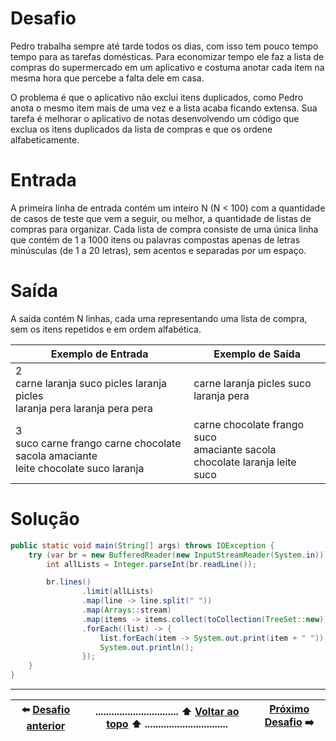 # Desafio

Pedro trabalha sempre até tarde todos os dias, 
com isso tem pouco tempo tempo para as tarefas domésticas.
Para economizar tempo ele faz a lista de compras do supermercado em um aplicativo
e costuma anotar cada item na mesma hora que percebe a falta dele em casa.

O problema é que o aplicativo não exclui itens duplicados, 
como Pedro anota o mesmo item mais de uma vez e a lista acaba ficando extensa. 
Sua tarefa é melhorar o aplicativo de notas desenvolvendo um código que exclua
os itens duplicados da lista de compras e que os ordene alfabeticamente.

# Entrada

A primeira linha de entrada contém um inteiro N (N < 100) com a quantidade de 
casos de teste que vem a seguir, ou melhor, a quantidade de listas de 
compras para organizar. Cada lista de compra consiste de uma única linha que 
contém de 1 a 1000 itens ou palavras compostas apenas de letras minúsculas 
(de 1 a 20 letras), sem acentos e separadas por um espaço.

# Saída

A saída contém N linhas, cada uma representando uma lista de compra, sem os 
itens repetidos e em ordem alfabética.

| Exemplo de Entrada | Exemplo de Saída |
| ----- | ---- |
| 2 <br> carne laranja suco picles laranja picles<br>laranja pera laranja pera pera | carne laranja picles suco<br>laranja pera| 
| 3 <br> suco carne frango carne chocolate<br>sacola amaciante<br>leite chocolate suco laranja | carne chocolate frango suco<br>amaciante sacola<br>chocolate laranja leite suco |

# Solução

```java
public static void main(String[] args) throws IOException {
    try (var br = new BufferedReader(new InputStreamReader(System.in))) {
        int allLists = Integer.parseInt(br.readLine());

        br.lines()
                .limit(allLists)
                .map(line -> line.split(" "))
                .map(Arrays::stream)
                .map(items -> items.collect(toCollection(TreeSet::new)))
                .forEach((list) -> {
                    list.forEach(item -> System.out.print(item + " "));
                    System.out.println();
                });
    }
}
```

----------

| :arrow_left: [Desafio anterior](/java/ordenation/odd-and-even-number-sorter#readme) |............................... :arrow_up: [Voltar ao topo](#desafio) :arrow_up: ...............................| [Próximo Desafio](/java/ordenation/end-year-uniform#readme) :arrow_right: | 
| :----: |-----| :-----:|
